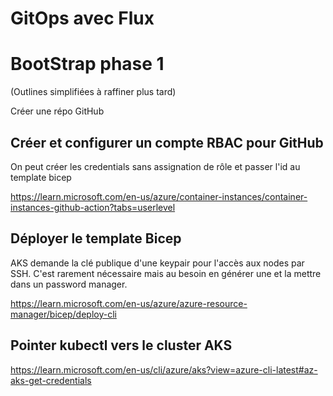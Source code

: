 # GitOps avec Flux
# BootStrap phase 1 
(Outlines simplifiées à raffiner plus tard)

Créer une répo GitHub

## Créer et configurer un compte RBAC pour GitHub
On peut créer les credentials sans assignation de rôle et passer l'id au template bicep

https://learn.microsoft.com/en-us/azure/container-instances/container-instances-github-action?tabs=userlevel

## Déployer le template Bicep 
AKS demande la clé publique d'une keypair pour l'accès aux nodes par SSH. C'est rarement nécessaire mais au besoin en générer une et la mettre dans un password manager.

https://learn.microsoft.com/en-us/azure/azure-resource-manager/bicep/deploy-cli

## Pointer kubectl vers le cluster AKS 
https://learn.microsoft.com/en-us/cli/azure/aks?view=azure-cli-latest#az-aks-get-credentials
